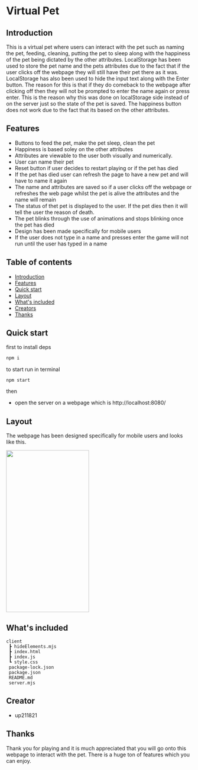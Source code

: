 # Virtual Pet


## Introduction
This is a virtual pet where users can interact with the pet such as naming the pet, feeding, cleaning, putting the pet to sleep along with the happiness of the pet being dictated by the other attributes. LocalStorage has been used to store the pet name and the pets attributes due to the fact that if the user clicks off the webpage they will still have their pet there as it was. LocalStorage has also been used to hide the input text along with the Enter button. The reason for this is that if they do comeback to the webpage after clicking off then they will not be prompted to enter the name again or press enter. This is the reason why this was done on localStorage side instead of on the server just so the state of the pet is saved. The happiness button does not work due to the fact that its based on the other attributes. 


## Features
- Buttons to feed the pet, make the pet sleep, clean the pet
- Happiness is based soley on the other attributes
- Attributes are viewable to the user both visually and numerically. 
- User can name their pet 
- Reset button if user decides to restart playing or if the pet has died 
- If the pet has died user can refresh the page to have a new pet and will have to name it again
- The name and attributes are saved so if a user clicks off the webpage or refreshes the web page whilst the pet is alive the attributes and the name will remain
- The status of thet pet is displayed to the user. If the pet dies then it will tell the user the reason of death. 
- The pet blinks through the use of animations and stops blinking once the pet has died 
- Design has been made specifically for mobile users
- If the user does not type in a name and presses enter the game will not run until the user has typed in a name



## Table of contents

- [Introduction](#introduction)
- [Features](#features)
- [Quick start](#quick-start)
- [Layout](#layout)
- [What's included](#whats-included)
- [Creators](#creator)
- [Thanks](#thanks)


## Quick start

first to install deps
```bash
npm i
```
to start run in terminal

```
npm start
```
then  
- open the server on a webpage which is 
http://localhost:8080/

## Layout

The webpage has been designed specifically for mobile users and looks like this. 

<img src = 'https://user-images.githubusercontent.com/114497854/233987789-ebbef749-c56b-414c-b4ae-b351f607e763.gif' width = '224' height = '437px'>








## What's included

```
client
 ┣ hideElements.mjs
 ┣ index.html
 ┣ index.js
 ┗ style.css
 package-lock.json
 package.json
 README.md
 server.mjs
 ```


## Creator

- up211821






## Thanks

Thank you for playing and it is much appreciated that you will go onto this webpage to interact with the pet. There is a huge ton of features which you can enjoy. 
